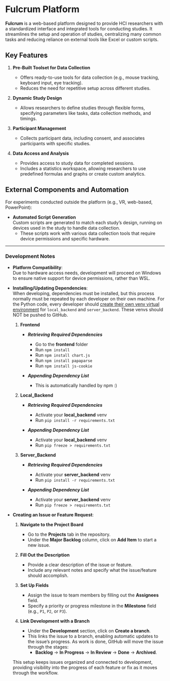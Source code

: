 # Fulcrum Platform

**Fulcrum** is a web-based platform designed to provide HCI researchers with a standardized interface and integrated tools for conducting studies. It streamlines the setup and operation of studies, centralizing many common tasks and reducing reliance on external tools like Excel or custom scripts.

## Key Features

1. **Pre-Built Toolset for Data Collection**

   - Offers ready-to-use tools for data collection (e.g., mouse tracking, keyboard input, eye tracking).
   - Reduces the need for repetitive setup across different studies.

2. **Dynamic Study Design**

   - Allows researchers to define studies through flexible forms, specifying parameters like tasks, data collection methods, and timings.

3. **Participant Management**

   - Collects participant data, including consent, and associates participants with specific studies.

4. **Data Access and Analysis**
   - Provides access to study data for completed sessions.
   - Includes a statistics workspace, allowing researchers to use predefined formulas and graphs or create custom analytics.

## External Components and Automation

For experiments conducted outside the platform (e.g., VR, web-based, PowerPoint):

- **Automated Script Generation**  
   Custom scripts are generated to match each study’s design, running on devices used in the study to handle data collection.
  - These scripts work with various data collection tools that require device permissions and specific hardware.

---

### Development Notes

- **Platform Compatibility**:  
   Due to hardware access needs, development will proceed on Windows to ensure native support for device permissions, rather than WSL.

- **Installing/Updating Dependencies**:  
   When developing, dependencies must be installed, but this process normally must be repeated by each developer on their own machine. For the Python code, every developer should [create their own venv virtual environment](https://realpython.com/python-virtual-environments-a-primer/) for `local_backend` and `server_backend`. These venvs should NOT be pushed to GitHub.

  1.  **Frontend**

      - **_Retrieving Required Dependencies_**

        - Go to the **frontend** folder
        - Run `npm install`
        - Run `npm install chart.js`
        - Run `npm install papaparse`
        - Run `npm install js-cookie`

      - **_Appending Dependency List_**
        - This is automatically handled by npm :)

  2.  **Local_Backend**

      - **_Retrieving Required Dependencies_**

        - Activate your **local_backend** venv
        - Run `pip install -r requirements.txt`

      - **_Appending Dependency List_**
        - Activate your **local_backend** venv
        - Run `pip freeze > requirements.txt`

  3.  **Server_Backend**

      - **_Retrieving Required Dependencies_**

        - Activate your **server_backend** venv
        - Run `pip install -r requirements.txt`

      - **_Appending Dependency List_**
        - Activate your **server_backend** venv
        - Run `pip freeze > requirements.txt`

- **Creating an Issue or Feature Request**:

  1.  **Navigate to the Project Board**

      - Go to the **Projects** tab in the repository.
      - Under the **Major Backlog** column, click on **Add Item** to start a new issue.

  2.  **Fill Out the Description**

      - Provide a clear description of the issue or feature.
      - Include any relevant notes and specify what the issue/feature should accomplish.

  3.  **Set Up Fields**

      - Assign the issue to team members by filling out the **Assignees** field.
      - Specify a priority or progress milestone in the **Milestone** field (e.g., `P1`, `P2`, or `P3`).

  4.  **Link Development with a Branch**
      - Under the **Development** section, click on **Create a branch**.
      - This links the issue to a branch, enabling automatic updates to the issue’s progress. As work is done, GitHub will move the issue through the stages:
        - **Backlog** → **In Progress** → **In Review** → **Done** → **Archived**.

  This setup keeps issues organized and connected to development, providing visibility into the progress of each feature or fix as it moves through the workflow.
